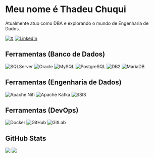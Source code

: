 # Meu nome é Thadeu Chuqui

Atualmente atuo como DBA e explorando o mundo de Engenharia de Dados.

[![X](https://img.shields.io/badge/-000000?style=for-the-badge&logo=X&logoColor=white)](https://x.com/thadeuchuqui)
[![LinkedIn](https://img.shields.io/badge/LinkedIn-000000?style=for-the-badge&logo=LinkedIn&logoColor=white)](https://www.linkedin.com/in/thadeuchuqui)

## Ferramentas (Banco de Dados)

![SQLServer](https://img.shields.io/badge/SQLServer-0078d4?style=flat&logo=sqlserver&logoColor=white)
![Oracle](https://img.shields.io/badge/Oracle-DC143C?style=flat&logo=oracle&logoColor=red)
![MySQL](https://img.shields.io/badge/MySQL-3e6e93?style=flat&logo=MySQL&logoColor=white)
![PostgreSQL](https://img.shields.io/badge/PostgreSQL-336791?style=flat&logo=Postgresql&logoColor=white)
![DB2](https://img.shields.io/badge/DB2-0199be?style=flat&logo=DB2&logoColor=white)
![MariaDB](https://img.shields.io/badge/MariaDB-ba7257?style=flat&logo=MariaDB&logoColor=white)

## Ferramentas (Engenharia de Dados)

![Apache Nifi](https://img.shields.io/badge/Apache_Nifi-379ad6?style=flat&logo=apachenifi&logoColor=white)
![Apache Kafka](https://img.shields.io/badge/Apache_Kafka-ce6b9c?style=flat&logo=apachekafka&logoColor=white)
![SSIS](https://img.shields.io/badge/SSIS-e97104?style=plastic&logo=ssis&logoColor=white)

## Ferramentas (DevOps)

![Docker](https://img.shields.io/badge/Docker-119fed?style=flat&logo=docker&logoColor=white)
![GitHub](https://img.shields.io/badge/GitHub-080808?style=flat&logo=github&logoColor=white)
![GitLab](https://img.shields.io/badge/GitLab-e34930?style=flat&logo=gitlab&logoColor=white)


## GitHub Stats

![](https://github-readme-stats.vercel.app/api/top-langs/?username=tchuqui&theme=dracula&hide_border=false&include_all_commits=true&count_private=true&layout=compact)
![](https://github-readme-stats.vercel.app/api?username=tchuqui&theme=dracula&hide_border=false&include_all_commits=true&count_private=true) 
